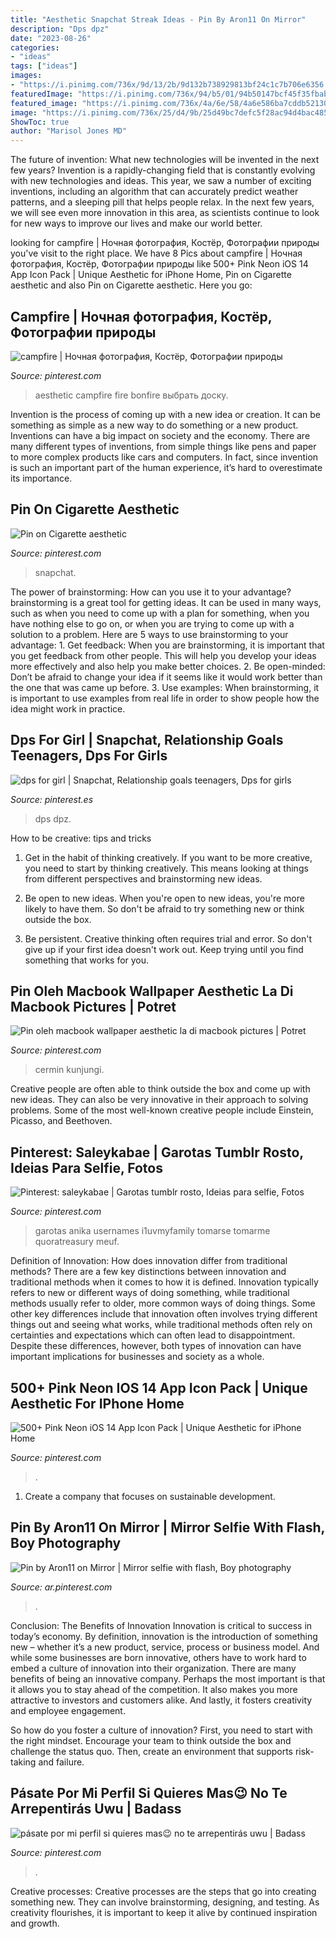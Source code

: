 ```yaml
---
title: "Aesthetic Snapchat Streak Ideas - Pin By Aron11 On Mirror"
description: "Dps dpz"
date: "2023-08-26"
categories:
- "ideas"
tags: ["ideas"]
images:
- "https://i.pinimg.com/736x/9d/13/2b/9d132b738929813bf24c1c7b706e6356.jpg"
featuredImage: "https://i.pinimg.com/736x/94/b5/01/94b50147bcf45f35fbab555514cdb8dc.jpg"
featured_image: "https://i.pinimg.com/736x/4a/6e/58/4a6e586ba7cddb52130dbc9d7721af09.jpg"
image: "https://i.pinimg.com/736x/25/d4/9b/25d49bc7defc5f28ac94d4bac48575a7.jpg"
ShowToc: true
author: "Marisol Jones MD"
---
```



The future of invention: What new technologies will be invented in the next few years?
Invention is a rapidly-changing field that is constantly evolving with new technologies and ideas. This year, we saw a number of exciting inventions, including an algorithm that can accurately predict weather patterns, and a sleeping pill that helps people relax. In the next few years, we will see even more innovation in this area, as scientists continue to look for new ways to improve our lives and make our world better.

	

		
looking for campfire | Ночная фотография, Костёр, Фотографии природы you've visit to the right place. We have 8 Pics about campfire | Ночная фотография, Костёр, Фотографии природы like 500+ Pink Neon iOS 14 App Icon Pack | Unique Aesthetic for iPhone Home, Pin on Cigarette aesthetic and also Pin on Cigarette aesthetic. Here you go:
		
    
## Campfire | Ночная фотография, Костёр, Фотографии природы

<img loading=lazy src="https://i.pinimg.com/736x/91/4f/05/914f05f04916f94ff938b7f084dd00b5.jpg" onerror="this.onerror=null;this.src='https://tse3.mm.bing.net/th?id=OIP.T6s-Tk02IkJ7QCwpU9lWHAHaNL&amp;pid=15.1';" alt="campfire | Ночная фотография, Костёр, Фотографии природы">

_Source: pinterest.com_

>aesthetic campfire fire bonfire выбрать доску. 

	

Invention is the process of coming up with a new idea or creation. It can be something as simple as a new way to do something or a new product. Inventions can have a big impact on society and the economy. There are many different types of inventions, from simple things like pens and paper to more complex products like cars and computers. In fact, since invention is such an important part of the human experience, it’s hard to overestimate its importance.

    
## Pin On Cigarette Aesthetic

<img loading=lazy src="https://i.pinimg.com/736x/e7/e4/70/e7e470689712014bfa9985ac3a0e2517.jpg" onerror="this.onerror=null;this.src='https://tse2.mm.bing.net/th?id=OIP.CDUAxFFDcjpKStIaiI1sugHaJ3&amp;pid=15.1';" alt="Pin on Cigarette aesthetic">

_Source: pinterest.com_

>snapchat. 

	

The power of brainstorming: How can you use it to your advantage?
brainstorming is a great tool for getting ideas. It can be used in many ways, such as when you need to come up with a plan for something, when you have nothing else to go on, or when you are trying to come up with a solution to a problem. Here are 5 ways to use brainstorming to your advantage: 1. Get feedback: When you are brainstorming, it is important that you get feedback from other people. This will help you develop your ideas more effectively and also help you make better choices. 2. Be open-minded: Don’t be afraid to change your idea if it seems like it would work better than the one that was came up before. 3. Use examples: When brainstorming, it is important to use examples from real life in order to show people how the idea might work in practice. 
    
## Dps For Girl | Snapchat, Relationship Goals Teenagers, Dps For Girls

<img loading=lazy src="https://i.pinimg.com/736x/17/48/17/174817256ac140e11b2034ac20ca718d.jpg" onerror="this.onerror=null;this.src='https://tse2.mm.bing.net/th?id=OIP.avRfCyCXuKp489NCwzU1BgHaNK&amp;pid=15.1';" alt="dps for girl | Snapchat, Relationship goals teenagers, Dps for girls">

_Source: pinterest.es_

>dps dpz. 

	

How to be creative: tips and tricks
1. Get in the habit of thinking creatively. If you want to be more creative, you need to start by thinking creatively. This means looking at things from different perspectives and brainstorming new ideas.
2. Be open to new ideas. When you're open to new ideas, you're more likely to have them. So don't be afraid to try something new or think outside the box.

3. Be persistent. Creative thinking often requires trial and error. So don't give up if your first idea doesn't work out. Keep trying until you find something that works for you.

    
## Pin Oleh Macbook Wallpaper Aesthetic La Di Macbook Pictures | Potret

<img loading=lazy src="https://i.pinimg.com/736x/4a/6e/58/4a6e586ba7cddb52130dbc9d7721af09.jpg" onerror="this.onerror=null;this.src='https://tse4.mm.bing.net/th?id=OIP.BvMK2ipKNmKB7EPQc3hOOQHaPl&amp;pid=15.1';" alt="Pin oleh macbook wallpaper aesthetic la di macbook pictures | Potret">

_Source: pinterest.com_

>cermin kunjungi. 

	

Creative people are often able to think outside the box and come up with new ideas. They can also be very innovative in their approach to solving problems. Some of the most well-known creative people include Einstein, Picasso, and Beethoven.

    
## Pinterest: Saleykabae | Garotas Tumblr Rosto, Ideias Para Selfie, Fotos

<img loading=lazy src="https://i.pinimg.com/736x/52/3e/69/523e699df5a9b841816ae45113ab54df--snapchat-filters-selfie-ideas.jpg" onerror="this.onerror=null;this.src='https://tse2.mm.bing.net/th?id=OIP.sO1h907rPojonRBZhMUtMAHaNJ&amp;pid=15.1';" alt="Pinterest: saleykabae | Garotas tumblr rosto, Ideias para selfie, Fotos">

_Source: pinterest.com_

>garotas anika usernames i1uvmyfamily tomarse tomarme quoratreasury meuf. 

	

Definition of Innovation: How does innovation differ from traditional methods?
There are a few key distinctions between innovation and traditional methods when it comes to how it is defined. Innovation typically refers to new or different ways of doing something, while traditional methods usually refer to older, more common ways of doing things. Some other key differences include that innovation often involves trying different things out and seeing what works, while traditional methods often rely on certainties and expectations which can often lead to disappointment. Despite these differences, however, both types of innovation can have important implications for businesses and society as a whole.

    
## 500+ Pink Neon IOS 14 App Icon Pack | Unique Aesthetic For IPhone Home

<img loading=lazy src="https://i.pinimg.com/736x/94/b5/01/94b50147bcf45f35fbab555514cdb8dc.jpg" onerror="this.onerror=null;this.src='https://tse2.mm.bing.net/th?id=OIP.Thz3UxWGwIZx4PY-ZrN-rgHaQD&amp;pid=15.1';" alt="500+ Pink Neon iOS 14 App Icon Pack | Unique Aesthetic for iPhone Home">

_Source: pinterest.com_

>. 

	

1. Create a company that focuses on sustainable development.

    
## Pin By Aron11 On Mirror | Mirror Selfie With Flash, Boy Photography

<img loading=lazy src="https://i.pinimg.com/736x/9d/13/2b/9d132b738929813bf24c1c7b706e6356.jpg" onerror="this.onerror=null;this.src='https://tse3.mm.bing.net/th?id=OIP.jj5TEqLNei28K5x1UXL9xQHaNL&amp;pid=15.1';" alt="Pin by Aron11 on Mirror | Mirror selfie with flash, Boy photography">

_Source: ar.pinterest.com_

>. 

	

Conclusion: The Benefits of Innovation
Innovation is critical to success in today’s economy. By definition, innovation is the introduction of something new – whether it’s a new product, service, process or business model. And while some businesses are born innovative, others have to work hard to embed a culture of innovation into their organization.
There are many benefits of being an innovative company. Perhaps the most important is that it allows you to stay ahead of the competition. It also makes you more attractive to investors and customers alike. And lastly, it fosters creativity and employee engagement.

So how do you foster a culture of innovation? First, you need to start with the right mindset. Encourage your team to think outside the box and challenge the status quo. Then, create an environment that supports risk-taking and failure.

    
## Pásate Por Mi Perfil Si Quieres Mas😉 No Te Arrepentirás Uwu | Badass

<img loading=lazy src="https://i.pinimg.com/736x/25/d4/9b/25d49bc7defc5f28ac94d4bac48575a7.jpg" onerror="this.onerror=null;this.src='https://tse3.mm.bing.net/th?id=OIP.4G6r7B3Si4P4sJZ1dDWqhwHaKS&amp;pid=15.1';" alt="pásate por mi perfil si quieres mas😉 no te arrepentirás uwu | Badass">

_Source: pinterest.com_

>. 

	

Creative processes:
Creative processes are the steps that go into creating something new. They can involve brainstorming, designing, and testing. As creativity flourishes, it is important to keep it alive by continued inspiration and growth.

